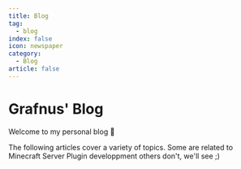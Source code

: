 ```yaml
---
title: Blog
tag:
  - blog
index: false
icon: newspaper
category:
  - Blog
article: false
---
```


# Grafnus' Blog

Welcome to my personal blog :wave:

The following articles cover a variety of topics. Some are related to Minecraft Server Plugin developpment others don't, we'll see ;)

<Catalog />
